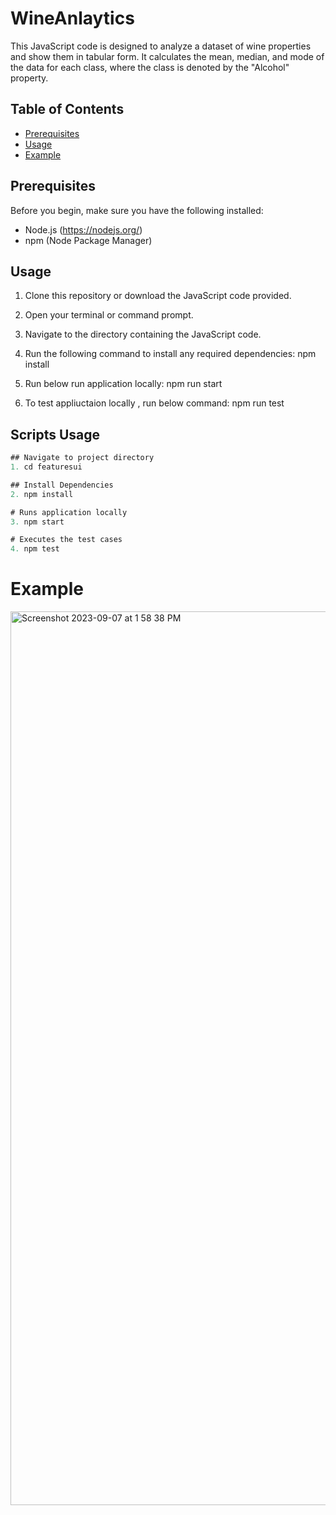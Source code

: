 # WineAnlaytics
This JavaScript code is designed to analyze a dataset of wine properties and show them in tabular form. It calculates the mean, median, and mode of the data for each class, where the class is denoted by the "Alcohol" property.

## Table of Contents

- [Prerequisites](#prerequisites)
- [Usage](#usage)
- [Example](#example)


## Prerequisites

Before you begin, make sure you have the following installed:

- Node.js (https://nodejs.org/)
- npm (Node Package Manager)

## Usage

1. Clone this repository or download the JavaScript code provided.

2. Open your terminal or command prompt.

3. Navigate to the directory containing the JavaScript code.

4. Run the following command to install any required dependencies:
  npm install

 5. Run below run application locally:
 npm run start 

 6. To test appliuctaion locally , run below command:
   npm run test 
## Scripts Usage

```javascript
## Navigate to project directory 
1. cd featuresui

## Install Dependencies
2. npm install

# Runs application locally 
3. npm start

# Executes the test cases
4. npm test 
```

 # Example

<img width="1430" alt="Screenshot 2023-09-07 at 1 58 38 PM" src="https://github.com/Wsn-195/FeatureVisualization/assets/29102992/a0feed41-03cb-4027-a0fb-3b50f7daa3b7">






